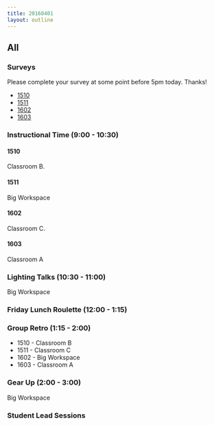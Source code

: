 ```yaml
---
title: 20160401
layout: outline
---
```


## All

### Surveys

Please complete your survey at some point before 5pm today. Thanks!

* [1510]()
* [1511](http://goo.gl/forms/N7ILWu3fFg)
* [1602]()
* [1603]()

### Instructional Time (9:00 - 10:30)

#### 1510

Classroom B.

#### 1511

Big Workspace

#### 1602

Classroom C.

#### 1603

Classroom A

### Lighting Talks (10:30 - 11:00)

Big Workspace

### Friday Lunch Roulette (12:00 - 1:15)


### Group Retro (1:15 - 2:00)
* 1510 - Classroom B
* 1511 - Classroom C
* 1602 - Big Workspace
* 1603 - Classroom A

### Gear Up (2:00 - 3:00)

Big Workspace

### Student Lead Sessions
